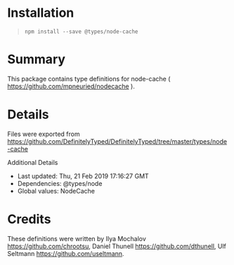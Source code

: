 # Installation
> `npm install --save @types/node-cache`

# Summary
This package contains type definitions for node-cache ( https://github.com/mpneuried/nodecache ).

# Details
Files were exported from https://github.com/DefinitelyTyped/DefinitelyTyped/tree/master/types/node-cache

Additional Details
 * Last updated: Thu, 21 Feb 2019 17:16:27 GMT
 * Dependencies: @types/node
 * Global values: NodeCache

# Credits
These definitions were written by Ilya Mochalov <https://github.com/chrootsu>, Daniel Thunell <https://github.com/dthunell>, Ulf Seltmann <https://github.com/useltmann>.

